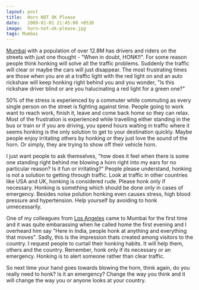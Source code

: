 ```yaml
---
layout: post
title:  Horn NOT OK Please
date:   2009-01-01 21:45:00 +0530
image:  horn-not-ok-please.jpg
tags: Mumbai
---
```


[Mumbai](https://en.wikipedia.org/wiki/Mumbai) with a population of over 12.8M has drivers and riders on the streets with just one thought - "When in doubt, HONK!!". For some reason people think honking will solve all the traffic problems. Suddenly the traffic will clear or maybe the cars will just disappear. The most frustrating times are those when you are at a traffic light with the red light on and an auto rickshaw will keep honking right behind you and you wonder, "Is this rickshaw driver blind or are you halucinating a red light for a green one?"

50% of the stress is experienced by a commuter while commuting as every single person on the street is fighting against time. People going to work want to reach work, finish it, leave and come back home so they can relax. Most of the frustration is experienced while travelling either standing in the bus or train or if you are driving, you spend hours waiting in traffic where it seems honking is the only solution to get to your destination quickly. Maybe people enjoy irritating others by honking or they just love the sound of the horn. Or simply, they are trying to show off their vehicle horn.

I just want people to ask themselves, "how does it feel when there is some one standing right behind me blowing a horn right into my ears for no particular reason? Is it fun or irritating?" People please understand, honking is not a solution to getting through traffic. Look at traffic in other countries like USA and UK, honking is considered rude. Please honk only if necessary. Honking is something which should be done only in cases of emergency. Besides noise polution honking even causes stress, high blood pressure and hypertension. Help yourself by avoiding to honk unnecessarily.

One of my colleagues from [Los Angeles](https://en.wikipedia.org/wiki/Los_Angeles) came to Mumbai for the first time and it was quite embarassing when he called home the first evening and I overheard him say "Here in India, people honk at anything and everything that moves". Sadly, this is the impression thats created among visitors to the country. I request people to curtail their honking habits. It will help them, others and the country. Remember, honk only if its necessary or an emergency. Honking is to alert someone rather than clear traffic.

So next time your hand goes towards blowing the horn, think again, do you really need to honk? Is it an emergency? Change the way you think and it will change the way you or anyone looks at your country.